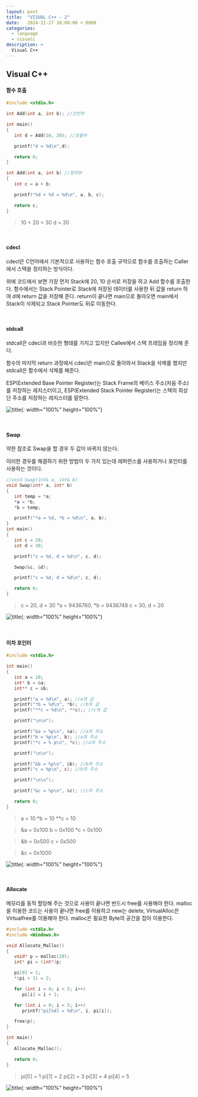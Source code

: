 ```yaml
---
layout: post
title:  "VISUAL C++ - 2"
date:   2024-11-27 18:00:00 + 0900
categories:
  - language
  - visualc
description: >
  Visual C++
---
```

## Visual C++

#### 함수 호출

```c++
#include <stdio.h>

int Add(int a, int b); //선언부

int main()
{
   int d = Add(10, 20); //호출부

   printf("d = %d\n",d);

   return 0;
}

int Add(int a, int b) //정의부
{
   int c = a + b;

   printf("%d + %d = %d\n", a, b, c);

   return c;
}
```
> 10 + 20 = 30
d = 30

<br/>

#### cdecl

cdecl은 C언어에서 기본적으로 사용하는 함수 호출 규약으로 함수를 호출하는 Caller에서 스택을 정리하는 방식이다.

위에 코드에서 보면 가장 먼저 Stack에 20, 10 순서로 저장을 하고 Add 함수를 호출한다. 함수에서는 Stack Pointer로 Stack에 저장된 데이터를 사용한 뒤 값을 return 하여 d에 return 값을 저장해 준다. return이 끝나면 main으로 돌아오면 main에서 Stack이 삭제되고 Stack Pointer도 뒤로 이동한다.

<br/>

#### stdcall

stdcall은 cdecl과 비슷한 형태를 가지고 있지만 Callee에서 스택 프레임을 정리해 준다.

함수의 마지막 return 과정에서 cdecl은 main으로 돌아와서 Stack을 삭제를 했지만 stdcall은 함수에서 삭제를 해준다.

ESP(Extended Base Pointer Register)는 Stack Frame의 베이스 주소(처음 주소)를 저장하는 레지스터이고, ESP(Extended Stack Pointer Register)는 스택의 최상단 주소를 저장하는 레지스터를 말한다.

![title](../../../assets/img/language/visualc/IMG_v4.png){: width="100%" height="100%"}

<br/>

#### Swap

약한 참조로 Swap을 할 경우 두 값이 바뀌지 않는다.

이러한 경우를 해결하기 위한 방법이 두 가지 있는데 레퍼런스를 사용하거나 포인터를 사용하는 것이다.

```C++
//void Swap(int& a, int& b)
void Swap(int* a, int* b)
{
   int temp = *a;
   *a = *b;
   *b = temp;

   printf("*a = %d, *b = %d\n", a, b);
}
int main()
{
   int c = 20;
   int d = 30;

   printf("c = %d, d = %d\n", c, d);

   Swap(&c, &d);

   printf("c = %d, d = %d\n", c, d);

   return 0;
}
```

> c = 20, d = 30
> *a = 9436760, *b = 9436748
> c = 30, d = 20

![title](../../../assets/img/language/visualc/IMG_v5.png){: width="100%" height="100%"}

<br/>

#### 이차 포인터

```C++
#include <stdio.h>

int main()
{
   int a = 10;
   int* b = &a;
   int** c = &b;

   printf("a = %d\n", a); //a의 값
   printf("*b = %d\n", *b); //b의 값
   printf("**c = %d\n", **c);; //c의 값

   printf("\n\n");

   printf("&a = %p\n", &a); //a의 주소
   printf("b = %p\n", b); //a의 주소
   printf("*c = % p\n", *c); //a의 주소

   printf("\n\n");

   printf("&b = %p\n", &b); //b의 주소
   printf("c = %p\n", c); //b의 주소

   printf("\n\n");

   printf("&c = %p\n", &c); //c의 주소

   return 0;
}
```

> a = 10
> *b = 10
> **c = 10

> &a = 0x100
> b = 0x100
> *c = 0x100

> &b = 0x500
> c = 0x500

> &c = 0x1000

![title](../../../assets/img/language/visualc/IMG_v6.png){: width="100%" height="100%"}

<br/>

#### Allocate
메모리를 동적 할당해 주는 것으로 사용이 끝나면 반드시 free를 사용해야 한다. malloc을 이용한 코드는 사용이 끝나면 free를 이용하고 new는 delete, VirtualAlloc은 Virtualfree를 이용해야 한다. malloc은 필요한 Byte의 공간을 잡아 이용한다.

```C++
#include <stdio.h>
#include <Windows.h>

void Allocate_Malloc()
{
   void* p = malloc(20);
   int* pi = (int*)p;

   pi[0] = 1;
   *(pi + 1) = 2;

   for (int i = 0; i < 5; i++)
      pi[i] = i + 1;

   for (int i = 0; i < 5; i++)
      printf("pi[%d] = %d\n", i, pi[i]);

   free(p);
}

int main()
{
   Allocate_Malloc();

   return 0;
}
```

> pi[0] = 1
> pi[1] = 2
> pi[2] = 3
> pi[3] = 4
> pi[4] = 5

![title](../../../assets/img/language/visualc/IMG_v7.png){: width="100%" height="100%"}
